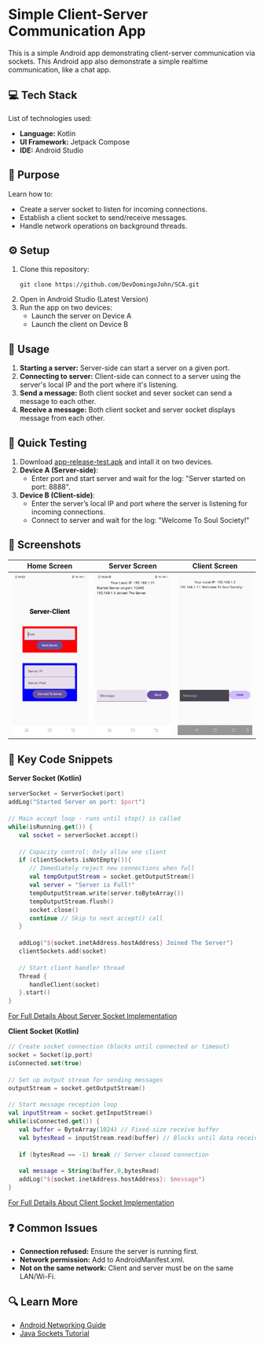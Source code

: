 # Simple Client-Server Communication App
This is a simple Android app demonstrating client-server communication via sockets.
This Android app also demonstrate a simple realtime communication, like a chat app.

## 💻 Tech Stack
List of technologies used:
* **Language:** Kotlin
* **UI Framework:** Jetpack Compose
* **IDE:** Android Studio

## 🎯 Purpose
Learn how to:  
- Create a server socket to listen for incoming connections.  
- Establish a client socket to send/receive messages.
- Handle network operations on background threads.  

## ⚙️ Setup
1. Clone this repository:
   ```
   git clone https://github.com/DevDomingoJohn/SCA.git
   ```
2. Open in Android Studio (Latest Version)
3. Run the app on two devices:
    * Launch the server on Device A
    * Launch the client on Device B

## 🚀 Usage
1. **Starting a server:** Server-side can start a server on a given port.
2. **Connecting to server:** Client-side can connect to a server using the server's local IP and the port where it's listening.
3. **Send a message:** Both client socket and sever socket can send a message to each other.
4. **Receive a message:** Both client socket and server socket displays message from each other.

## 🧪 Quick Testing
1. Download [app-release-test.apk](app-release.apk) and intall it on two devices.
2. **Device A (Server-side)**:  
   - Enter port and start server and wait for the log: "Server started on port: 8888".  
3. **Device B (Client-side)**:  
   - Enter the server’s local IP and port where the server is listening for incoming connections.
   - Connect to server and wait for the log: "Welcome To Soul Society!"

## 📱 Screenshots
| Home Screen | Server Screen | Client Screen |
|---------------|---------------|---------------|
| ![Home](docs/screenshots/home.jpg) | ![Server](docs/screenshots/server.jpg) | ![Client](docs/screenshots/client.png)

## 📄 Key Code Snippets
**Server Socket (Kotlin)**

```kotlin
serverSocket = ServerSocket(port)
addLog("Started Server on port: $port")

// Main accept loop - runs until stop() is called
while(isRunning.get()) {
   val socket = serverSocket.accept()

   // Capacity control: Only allow one client
   if (clientSockets.isNotEmpty()){
      // Immediately reject new connections when full
      val tempOutputStream = socket.getOutputStream()
      val server = "Server is Full!"
      tempOutputStream.write(server.toByteArray())
      tempOutputStream.flush()
      socket.close()
      continue // Skip to next accept() call
   }

   addLog("${socket.inetAddress.hostAddress} Joined The Server")
   clientSockets.add(socket)

   // Start client handler thread
   Thread {
      handleClient(socket)
   }.start()
}
```
[For Full Details About Server Socket Implementation](docs/ServerSocket.md)

**Client Socket (Kotlin)**

```kotlin
// Create socket connection (blocks until connected or timeout)
socket = Socket(ip,port)
isConnected.set(true)

// Set up output stream for sending messages
outputStream = socket.getOutputStream()

// Start message reception loop
val inputStream = socket.getInputStream()
while(isConnected.get()) {
   val buffer = ByteArray(1024) // Fixed-size receive buffer
   val bytesRead = inputStream.read(buffer) // Blocks until data receive

   if (bytesRead == -1) break // Server closed connection

   val message = String(buffer,0,bytesRead)
   addLog("${socket.inetAddress.hostAddress}: $message")
}
```
[For Full Details About Client Socket Implementation](docs/ClientSocket.md)

## ❓ Common Issues
- **Connection refused:** Ensure the server is running first.
- **Network permission:** Add <uses-permission android:name="android.permission.INTERNET" /> to AndroidManifest.xml.
- **Not on the same network:** Client and server must be on the same LAN/Wi-Fi.

## 🔍 Learn More
- [Android Networking Guide](https://developer.android.com/develop/connectivity)
- [Java Sockets Tutorial](https://docs.oracle.com/javase/tutorial/networking/sockets/)
